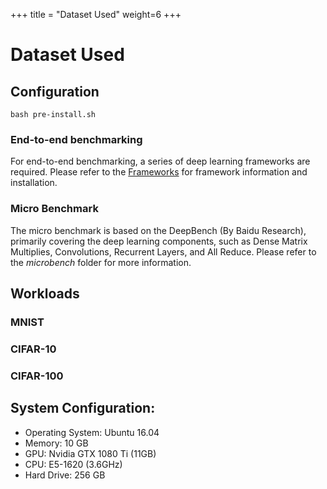 +++
title = "Dataset Used"
weight=6
+++


# Dataset Used

## Configuration

    bash pre-install.sh

### End-to-end benchmarking

For end-to-end benchmarking, a series of deep learning frameworks are required. Please refer to the [Frameworks](/frameworks/)
for framework information and installation.

### Micro Benchmark

The micro benchmark is based on the DeepBench (By Baidu Research), primarily covering the deep learning components, such as
Dense Matrix Multiplies, Convolutions, Recurrent Layers, and All Reduce. Please refer to the *microbench* folder for more information.

## Workloads

### MNIST
### CIFAR-10
### CIFAR-100

## System Configuration:

* Operating System: Ubuntu 16.04
* Memory: 10 GB
* GPU: Nvidia GTX 1080 Ti (11GB)
* CPU: E5-1620 (3.6GHz)
* Hard Drive: 256 GB

